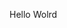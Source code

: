 Hello Wolrd































































































































































































































































































































































































































































































































































































































































































































































































































































































































































































































































































































































































































































































































































































































































































































































































































































































































































































































































































































































































































































































































































































































































































































































































































